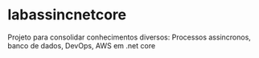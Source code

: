 # labassincnetcore
Projeto para consolidar conhecimentos diversos: Processos assincronos, banco de dados, DevOps, AWS em .net core
